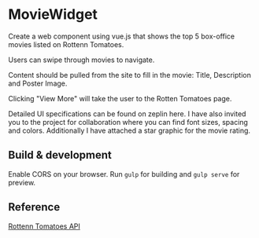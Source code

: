 # MovieWidget

Create a web component using vue.js that shows the top 5 box-office movies listed on Rottenn Tomatoes.

Users can swipe through movies to navigate.

Content should be pulled from the site to fill in the movie: Title, Description and Poster Image.

Clicking "View More" will take the user to the Rotten Tomatoes page.

Detailed UI specifications can be found on zeplin here. I have also invited you to the project for
collaboration where you can find font sizes, spacing and colors. Additionally I have attached a star graphic for the movie rating.

## Build & development
Enable CORS on your browser.
Run `gulp` for building and `gulp serve` for preview.

## Reference
[Rottenn Tomatoes API](http://developer.rottentomatoes.com/)
